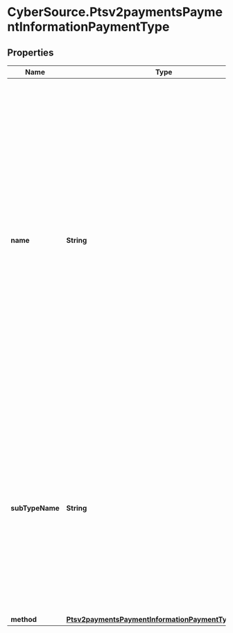 # CyberSource.Ptsv2paymentsPaymentInformationPaymentType

## Properties
Name | Type | Description | Notes
------------ | ------------- | ------------- | -------------
**name** | **String** | A Payment Type is an agreed means for a payee to receive legal tender from a payer. The way one pays for a commercial financial transaction. Examples: Card, Bank Transfer, Digital, Direct Debit. Possible values: - &#x60;CARD&#x60; (use this for a PIN debit transaction) - &#x60;CHECK&#x60; (use this for all eCheck payment transactions - ECP Debit, ECP Follow-on Credit, ECP StandAlone Credit)  | [optional] 
**subTypeName** | **String** | Detailed information about the Payment Type. Possible values: - &#x60;DEBIT&#x60;: Use this value to indicate a PIN debit transaction.  Examples: For Card, if Credit or Debit or PrePaid. For Bank Transfer, if Online Bank Transfer or Wire Transfers.  | [optional] 
**method** | [**Ptsv2paymentsPaymentInformationPaymentTypeMethod**](Ptsv2paymentsPaymentInformationPaymentTypeMethod.md) |  | [optional] 


